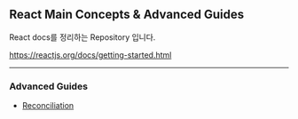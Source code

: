 ## React Main Concepts & Advanced Guides

React docs를 정리하는 Repository 입니다. 

https://reactjs.org/docs/getting-started.html

* * * 


### Advanced Guides 
<ul>
    <li> <a href="movie/docs/reconciliation.md"> Reconciliation </a> </li>
</ul>